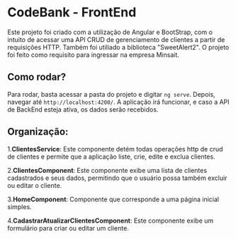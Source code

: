 # CodeBank - FrontEnd

Este projeto foi criado com a utilização de Angular e BootStrap, com o intuito de acessar uma API CRUD de gerenciamento de clientes a partir de requisições HTTP. Também foi utiliado a biblioteca "SweetAlert2". O projeto foi feito como requisito para ingressar na empresa Minsait.

## Como rodar?

Para rodar, basta acessar a pasta do projeto e digitar `ng serve`. Depois, navegar até `http://localhost:4200/`. A aplicação irá funcionar, e caso a API de BackEnd esteja ativa, os dados serão recebidos.

## Organização:

1.**ClientesService**: Este componente detém todas operações  http de crud de clientes e permite que a aplicação liste, crie, edite e exclua clientes.

2.**ClientesComponent**: Este componente exibe uma lista de clientes cadastrados e seus dados, permitindo que o usuário possa também excluir ou editar o cliente.

3.**HomeComponent**: Componente que corresponde a uma página inicial simples.

4.**CadastrarAtualizarClientesComponent**: Este componente exibe um formulário para criar ou editar um cliente.
